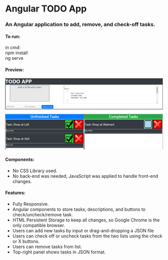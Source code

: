 # Angular TODO App

<h3>An Angular application to add, remove, and check-off tasks.</h3>

<h4>To run:</h4>
in cmd:<br/>
npm install <br/>
ng serve

<h4>Preview:</h4>

![alt text](https://github.com/tonyshaocs/AngularToDoAPP/blob/master/Example3.png)

<h4>Components:</h4>
<ul>
  <li>No CSS Library used.</li>
  <li>No back-end was needed, JavaScript was applied to handle front-end changes. </li>
</ul>

<h4>Features:</h4>
<ul>  
  <li>Fully Responsive.</li>
  <li>Angular components to store tasks, descriptions, and buttons to check/uncheck/remove task.</li>
  <li>HTML Persistent Storage to keep all changes, so Google Chrome is the only compatible browser.</li>
  <li>Users can add new tasks by input or drag-and-dropping a JSON file</li>
  <li>Users can check off or uncheck tasks from the two lists using the check or X buttons.</li>
  <li>Users can remove tasks from list.</li>
  <li>Top-right panel shows tasks in JSON format.</li>
</ul>

